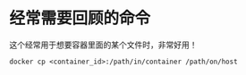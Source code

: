 # 经常需要回顾的命令

这个经常用于想要容器里面的某个文件时，非常好用！
```shell
docker cp <container_id>:/path/in/container /path/on/host
```

